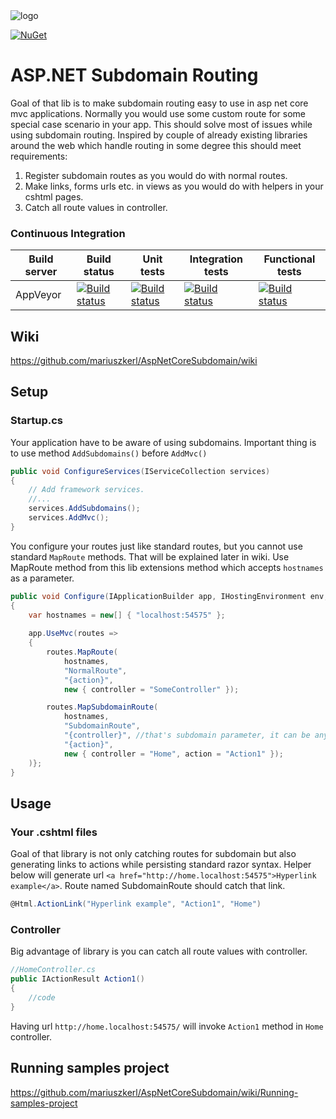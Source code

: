 <img src="https://loled.blob.core.windows.net/images/subdomain-thumb.png" alt="logo" />

[![NuGet](https://img.shields.io/nuget/v/AspNetCoreSubdomain.svg)](https://www.nuget.org/packages/AspNetCoreSubdomain/)

# ASP.NET Subdomain Routing
Goal of that lib is to make subdomain routing easy to use in asp net core mvc applications. Normally you would use some custom route for some special case scenario in your app. This should solve most of issues while using subdomain routing. Inspired by couple of already existing libraries around the web which handle routing in some degree this should meet requirements:

1. Register subdomain routes as you would do with normal routes.
2. Make links, forms urls etc. in views as you would do with helpers in your cshtml pages.
3. Catch all route values in controller.

### Continuous Integration
| Build server                | Build status                                                                                                                                                        | Unit tests                                                                                                                                                   | Integration tests                                                                                                                                                   | Functional tests                                                                                                                                                   |
|-----------------------------|---------------------------------------------------------------------------------------------------------------------------------------------------------------------|---------------------------------------------------------------------------------------------------------------------------------------------------------------------|---------------------------------------------------------------------------------------------------------------------------------------------------------------------|---------------------------------------------------------------------------------------------------------------------------------------------------------------------|
| AppVeyor                    | [![Build status](https://ci.appveyor.com/api/projects/status/qmob3plw4quw90ny/branch/master?svg=true)](https://ci.appveyor.com/project/mariuszkerl/aspnetcoresubdomain-u73ra/branch/master)                  | [![Build status](https://ci.appveyor.com/api/projects/status/3obt7r9yi4jgqblp/branch/master?svg=true)](https://ci.appveyor.com/project/mariuszkerl/aspnetcoresubdomain-s4142/branch/master) | [![Build status](https://ci.appveyor.com/api/projects/status/cuqlv91ogsyil6bi/branch/master?svg=true)](https://ci.appveyor.com/project/mariuszkerl/aspnetcoresubdomain/branch/master)  | [![Build status](https://ci.appveyor.com/api/projects/status/j8v2jc6muxai92jb/branch/master?svg=true)](https://ci.appveyor.com/project/mariuszkerl/aspnetcoresubdomain-07mgu/branch/master)

## Wiki
https://github.com/mariuszkerl/AspNetCoreSubdomain/wiki

## Setup
### Startup.cs

Your application have to be aware of using subdomains. Important thing is to use method ```AddSubdomains()``` before ```AddMvc()```
```csharp
public void ConfigureServices(IServiceCollection services)
{
    // Add framework services.
    //...
    services.AddSubdomains();
    services.AddMvc();
}
```
You configure your routes just like standard routes, but you cannot use standard ```MapRoute``` methods. That will be explained later in wiki. Use MapRoute method from this lib extensions method which accepts ```hostnames``` as a parameter.
```csharp
public void Configure(IApplicationBuilder app, IHostingEnvironment env, ILoggerFactory loggerFactory)
{
    var hostnames = new[] { "localhost:54575" };
    
    app.UseMvc(routes =>
    {
        routes.MapRoute(
            hostnames,
            "NormalRoute",
            "{action}",
            new { controller = "SomeController" });

        routes.MapSubdomainRoute(
            hostnames,
            "SubdomainRoute",
            "{controller}", //that's subdomain parameter, it can be anything
            "{action}",
            new { controller = "Home", action = "Action1" });
    )};
}
```
## Usage
### Your .cshtml files
Goal of that library is not only catching routes for subdomain but also generating links to actions while persisting standard razor syntax. Helper below will generate url ```<a href="http://home.localhost:54575">Hyperlink example</a>```. Route named SubdomainRoute should catch that link.
```csharp
@Html.ActionLink("Hyperlink example", "Action1", "Home")
```

### Controller
Big  advantage of library is you can catch all route values with controller.
```csharp
//HomeController.cs
public IActionResult Action1()
{
    //code
}
```

Having url ```http://home.localhost:54575/``` will invoke ```Action1``` method in ```Home``` controller.

## Running samples project
https://github.com/mariuszkerl/AspNetCoreSubdomain/wiki/Running-samples-project
